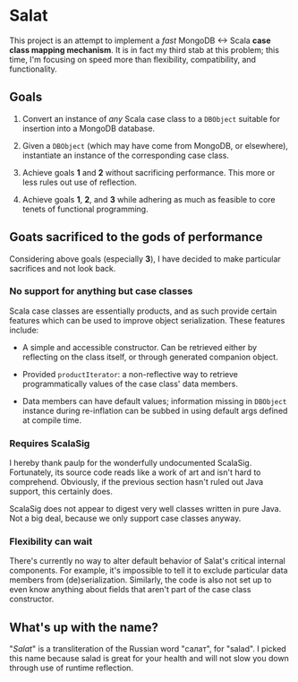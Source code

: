 # Salat

This project is an attempt to implement a *fast* MongoDB <-> Scala
**case class mapping mechanism**. It is in fact my third stab at this
problem; this time, I'm focusing on speed more than flexibility,
compatibility, and functionality.

## Goals

1. Convert an instance of *any* Scala case class to a `DBObject`
suitable for insertion into a MongoDB database.

2. Given a `DBObject` (which may have come from MongoDB, or
elsewhere), instantiate an instance of the corresponding case class.

3. Achieve goals **1** and **2** without sacrificing performance. This
more or less rules out use of reflection.

4. Achieve goals **1**, **2**, and **3** while adhering as much as
feasible to core tenets of functional programming.

## Goats sacrificed to the gods of performance

Considering above goals (especially **3**), I have decided to make
particular sacrifices and not look back.

### No support for anything but case classes

Scala case classes are essentially products, and as such provide
certain features which can be used to improve object
serialization. These features include:

- A simple and accessible constructor. Can be retrieved either by
  reflecting on the class itself, or through generated companion
  object.

- Provided `productIterator`: a non-reflective way to retrieve
  programmatically values of the case class' data members.

- Data members can have default values; information missing in
  `DBObject` instance during re-inflation can be subbed in using
  default args defined at compile time.

### Requires ScalaSig

I hereby thank paulp for the wonderfully undocumented
ScalaSig. Fortunately, its source code reads like a work of art and
isn't hard to comprehend. Obviously, if the previous section hasn't
ruled out Java support, this certainly does.

ScalaSig does not appear to digest very well classes written in pure
Java. Not a big deal, because we only support case classes anyway.

### Flexibility can wait

There's currently no way to alter default behavior of Salat's critical
internal components. For example, it's impossible to tell it to
exclude particular data members from (de)serialization. Similarly, the
code is also not set up to even know anything about fields that aren't
part of the case class constructor.

## What's up with the name?

"*Salat*" is a transliteration of the Russian word "салат", for
"salad". I picked this name because salad is great for your health and
will not slow you down through use of runtime reflection.
